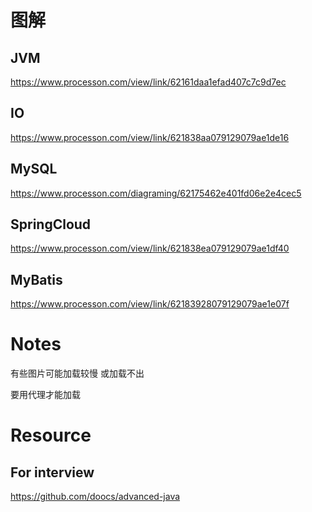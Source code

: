 # 图解

## JVM

https://www.processon.com/view/link/62161daa1efad407c7c9d7ec

## IO

https://www.processon.com/view/link/621838aa079129079ae1de16

## MySQL

https://www.processon.com/diagraming/62175462e401fd06e2e4cec5

## SpringCloud

https://www.processon.com/view/link/621838ea079129079ae1df40

## MyBatis

https://www.processon.com/view/link/62183928079129079ae1e07f

# Notes

有些图片可能加载较慢 或加载不出

要用代理才能加载

# Resource

## For interview

https://github.com/doocs/advanced-java





